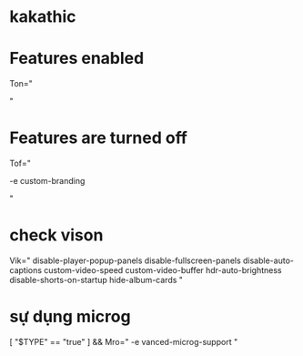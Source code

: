 # kakathic

# Features enabled
Ton="

"

# Features are turned off
Tof="

-e custom-branding

"

# check vison
Vik="
disable-player-popup-panels
disable-fullscreen-panels
disable-auto-captions
custom-video-speed
custom-video-buffer
hdr-auto-brightness
disable-shorts-on-startup
hide-album-cards
"

# sự dụng microg
[ "$TYPE" == "true" ] && Mro="
-e vanced-microg-support
"
